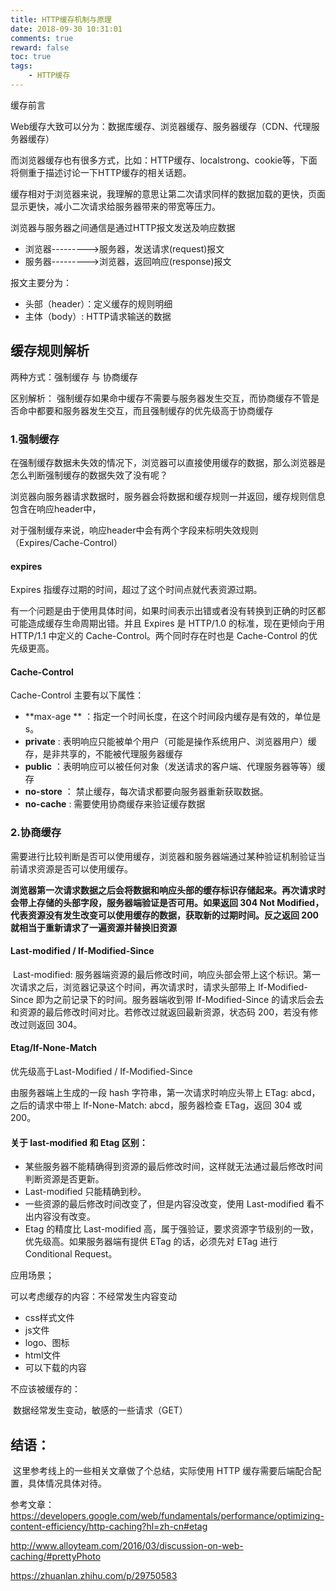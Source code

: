 ```yaml
---
title: HTTP缓存机制与原理
date: 2018-09-30 10:31:01
comments: true
reward: false
toc: true
tags:
	- HTTP缓存
---
```






缓存前言

​	Web缓存大致可以分为：数据库缓存、浏览器缓存、服务器缓存（CDN、代理服务器缓存）

<!-- more-->

​	而浏览器缓存也有很多方式，比如：HTTP缓存、localstrong、cookie等，下面将侧重于描述讨论一下HTTP缓存的相关话题。

缓存相对于浏览器来说，我理解的意思让第二次请求同样的数据加载的更快，页面显示更快，减小二次请求给服务器带来的带宽等压力。

 浏览器与服务器之间通信是通过HTTP报文发送及响应数据

+ 浏览器--------->服务器，发送请求(request)报文
+ 服务器--------->浏览器，返回响应(response)报文

报文主要分为：

+ 头部（header）：定义缓存的规则明细
+ 主体（body）:  HTTP请求输送的数据

## 缓存规则解析

两种方式：强制缓存 与 协商缓存

区别解析： 强制缓存如果命中缓存不需要与服务器发生交互，而协商缓存不管是否命中都要和服务器发生交互，而且强制缓存的优先级高于协商缓存



### 1.强制缓存

​	在强制缓存数据未失效的情况下，浏览器可以直接使用缓存的数据，那么浏览器是怎么判断强制缓存的数据失效了没有呢？



​	浏览器向服务器请求数据时，服务器会将数据和缓存规则一并返回，缓存规则信息包含在响应header中，

​	对于强制缓存来说，响应header中会有两个字段来标明失效规则（Expires/Cache-Control）

#### expires

Expires 指缓存过期的时间，超过了这个时间点就代表资源过期。

有一个问题是由于使用具体时间，如果时间表示出错或者没有转换到正确的时区都可能造成缓存生命周期出错。并且 Expires 是 HTTP/1.0 的标准，现在更倾向于用 HTTP/1.1 中定义的 Cache-Control。两个同时存在时也是 Cache-Control 的优先级更高。



#### **Cache-Control**

Cache-Control 主要有以下属性：

+  **max-age  ** ：指定一个时间长度，在这个时间段内缓存是有效的，单位是s。
+  **private** : 表明响应只能被单个用户（可能是操作系统用户、浏览器用户）缓存，是非共享的，不能被代理服务器缓存
+  **public** ：表明响应可以被任何对象（发送请求的客户端、代理服务器等等）缓存
+  **no-store** ： 禁止缓存，每次请求都要向服务器重新获取数据。
+  **no-cache** :  需要使用协商缓存来验证缓存数据

### 2.协商缓存

​	需要进行比较判断是否可以使用缓存，浏览器和服务器端通过某种验证机制验证当前请求资源是否可以使用缓存。

​	**浏览器第一次请求数据之后会将数据和响应头部的缓存标识存储起来。再次请求时会带上存储的头部字段，服务器端验证是否可用。如果返回 304 Not Modified，代表资源没有发生改变可以使用缓存的数据，获取新的过期时间。反之返回 200 就相当于重新请求了一遍资源并替换旧资源**

#### **Last-modified    /  If-Modified-Since**

​	Last-modified: 服务器端资源的最后修改时间，响应头部会带上这个标识。第一次请求之后，浏览器记录这个时间，再次请求时，请求头部带上 If-Modified-Since 即为之前记录下的时间。服务器端收到带 If-Modified-Since 的请求后会去和资源的最后修改时间对比。若修改过就返回最新资源，状态码 200，若没有修改过则返回 304。



#### Etag/If-None-Match

优先级高于Last-Modified  /  If-Modified-Since

由服务器端上生成的一段 hash 字符串，第一次请求时响应头带上 ETag: abcd，之后的请求中带上 If-None-Match: abcd，服务器检查 ETag，返回 304 或 200。



#### 关于 last-modified 和 Etag 区别：

- 某些服务器不能精确得到资源的最后修改时间，这样就无法通过最后修改时间判断资源是否更新。
- Last-modified 只能精确到秒。
- 一些资源的最后修改时间改变了，但是内容没改变，使用 Last-modified 看不出内容没有改变。
- Etag 的精度比 Last-modified 高，属于强验证，要求资源字节级别的一致，优先级高。如果服务器端有提供 ETag 的话，必须先对 ETag 进行 Conditional Request。



应用场景；

可以考虑缓存的内容：不经常发生内容变动

- css样式文件
- js文件
- logo、图标
- html文件
- 可以下载的内容

不应该被缓存的：

​	数据经常发生变动，敏感的一些请求（GET）

## 结语：

​	这里参考线上的一些相关文章做了个总结，实际使用 HTTP 缓存需要后端配合配置，具体情况具体对待。

参考文章：https://developers.google.com/web/fundamentals/performance/optimizing-content-efficiency/http-caching?hl=zh-cn#etag

http://www.alloyteam.com/2016/03/discussion-on-web-caching/#prettyPhoto

https://zhuanlan.zhihu.com/p/29750583
